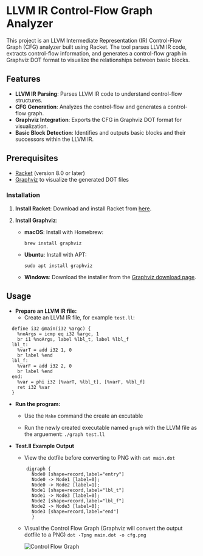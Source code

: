 # LLVM IR Control-Flow Graph Analyzer

This project is an LLVM Intermediate Representation (IR) Control-Flow Graph (CFG) analyzer built using Racket. The tool parses LLVM IR code, extracts control-flow information, and generates a control-flow graph in Graphviz DOT format to visualize the relationships between basic blocks.


## Features

- **LLVM IR Parsing**: Parses LLVM IR code to understand control-flow structures.
- **CFG Generation**: Analyzes the control-flow and generates a control-flow graph.
- **Graphviz Integration**: Exports the CFG in Graphviz DOT format for visualization.
- **Basic Block Detection**: Identifies and outputs basic blocks and their successors within the LLVM IR.


## Prerequisites

- [Racket](https://racket-lang.org/) (version 8.0 or later)
- [Graphviz](https://graphviz.org/) to visualize the generated DOT files


### Installation

1. **Install Racket**: Download and install Racket from [here](https://racket-lang.org/download/).
   
2. **Install Graphviz**:
   - **macOS**: Install with Homebrew:
     ```
     brew install graphviz
     ```
   - **Ubuntu**: Install with APT:
     ```
     sudo apt install graphviz
     ```
   - **Windows**: Download the installer from the [Graphviz download page](https://graphviz.org/download/).


## Usage

- **Prepare an LLVM IR file:**
  - Create an LLVM IR file, for example `test.ll`:

```
  define i32 @main(i32 %argc) {
    %noArgs = icmp eq i32 %argc, 1
    br i1 %noArgs, label %lbl_t, label %lbl_f
  lbl_t:
    %varT = add i32 1, 0
    br label %end
  lbl_f:
    %varF = add i32 2, 0
    br label %end
  end:
    %var = phi i32 [%varT, %lbl_t], [%varF, %lbl_f]
    ret i32 %var
  }
```
- **Run the program:**

  - Use the `Make` command the create an excutable

  - Run the newly created executable named `graph` with the LLVM file as the arguement:
    `./graph test.ll`
  
- **Test.ll Example Output**
   
   - View the dotfile before converting to PNG with `cat main.dot`
  ```
      digraph {
        Node0 [shape=record,label="entry"]
        Node0 -> Node1 [label=0];
        Node0 -> Node2 [label=1];
        Node1 [shape=record,label="lbl_t"]
        Node1 -> Node3 [label=0];
        Node2 [shape=record,label="lbl_f"]
        Node2 -> Node3 [label=0];
        Node3 [shape=record,label="end"]
        }
    ```
  
  - Visual the Control Flow Graph (Graphviz will convert the output dotfile to a PNG)
    `dot -Tpng main.dot -o cfg.png`

    ![Control Flow Graph](./main.png)



